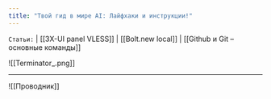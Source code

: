 ```yaml
---
title: "Твой гид в мире AI: Лайфхаки и инструкции!"
---
```

`Статьи:` | [[3X-UI panel VLESS]] | [[Bolt.new local]] | [[Github и Git – основные команды]]

![[Terminator_.png]]
___
![[Проводник]]